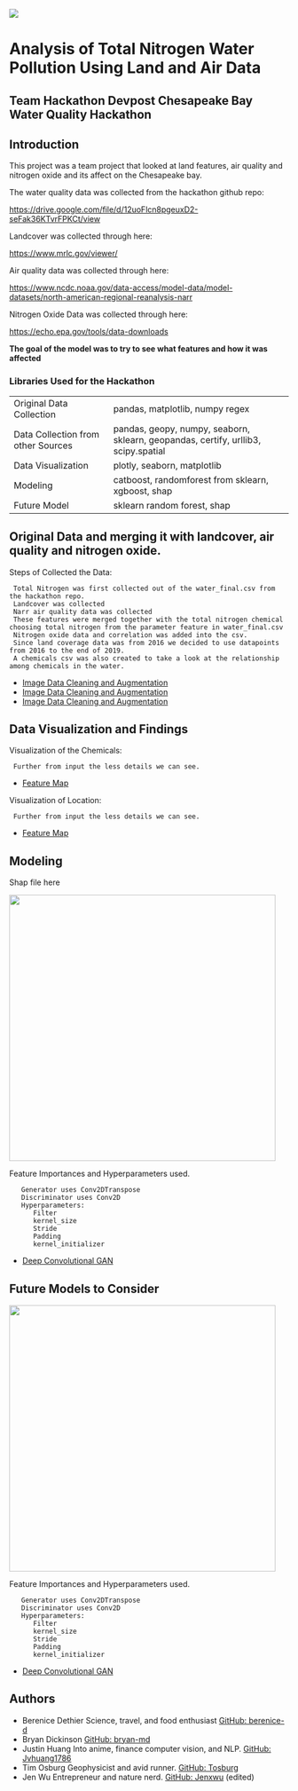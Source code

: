 <img src="https://github.com/jvhuang1786/teamHackTheBay/hackTheBay/blob/master/images/landcoverimage.png"></img>

# Analysis of Total Nitrogen Water Pollution Using Land and Air Data

## Team Hackathon Devpost Chesapeake Bay Water Quality Hackathon

## Introduction

This project was a team project that looked at land features, air quality and nitrogen oxide and its affect on the Chesapeake bay.  

The water quality data was collected from the hackathon github repo:

https://drive.google.com/file/d/12uoFlcn8pgeuxD2-seFak36KTvrFPKCt/view

Landcover was collected through here:

https://www.mrlc.gov/viewer/

Air quality data was collected through here:

https://www.ncdc.noaa.gov/data-access/model-data/model-datasets/north-american-regional-reanalysis-narr

Nitrogen Oxide Data was collected through here:

https://echo.epa.gov/tools/data-downloads

**The goal of the model was to try to see what features and how it was affected**

### Libraries Used for the Hackathon


<table>

<tr>
  <td>Original Data Collection</td>
  <td>pandas, matplotlib, numpy regex</td>
</tr>

<tr>
  <td>Data Collection from other Sources</td>
  <td>pandas, geopy, numpy, seaborn, sklearn, geopandas, certify, urllib3, scipy.spatial</td>
</tr>

<tr>
  <td>Data Visualization</td>
  <td>plotly, seaborn, matplotlib</td>
</tr>

<tr>
  <td>Modeling</td>
  <td>catboost, randomforest from sklearn, xgboost, shap</td>
</tr>

<tr>
  <td>Future Model</td>
  <td>sklearn random forest, shap</td>
</tr>


</table>


## Original Data and merging it with landcover, air quality and nitrogen oxide. 

Steps of Collected the Data: 

     Total Nitrogen was first collected out of the water_final.csv from the hackathon repo.
     Landcover was collected 
     Narr air quality data was collected    
     These features were merged together with the total nitrogen chemical choosing total nitrogen from the parameter feature in water_final.csv
     Nitrogen oxide data and correlation was added into the csv. 
     Since land coverage data was from 2016 we decided to use datapoints from 2016 to the end of 2019. 
     A chemicals csv was also created to take a look at the relationship among chemicals in the water. 

* [Image Data Cleaning and Augmentation](https://nbviewer.jupyter.org/github/jvhuang1786/mhxxCapStone/blob/master/mhxx_dataprep.ipynb)
* [Image Data Cleaning and Augmentation](https://nbviewer.jupyter.org/github/jvhuang1786/mhxxCapStone/blob/master/mhxx_dataprep.ipynb)
* [Image Data Cleaning and Augmentation](https://nbviewer.jupyter.org/github/jvhuang1786/mhxxCapStone/blob/master/mhxx_dataprep.ipynb)


## Data Visualization and Findings

Visualization of the Chemicals:

     Further from input the less details we can see.
     

* [Feature Map](https://nbviewer.jupyter.org/github/jvhuang1786/mhxxCapStone/blob/master/feature_map.ipynb)

Visualization of Location:

     Further from input the less details we can see.
     
* [Feature Map](https://nbviewer.jupyter.org/github/jvhuang1786/mhxxCapStone/blob/master/feature_map.ipynb)

## Modeling 

Shap file here 

<img src="https://github.com/jvhuang1786/mhxxCapStone/blob/master/images/mhxx.gif" width="480"></img>

Feature Importances and Hyperparameters used. 

       Generator uses Conv2DTranspose
       Discriminator uses Conv2D
       Hyperparameters:
          Filter
          kernel_size
          Stride
          Padding
          kernel_initializer

* [Deep Convolutional GAN](https://nbviewer.jupyter.org/github/jvhuang1786/mhxxCapStone/blob/master/dcgan_mhxx.ipynb)

## Future Models to Consider 

<img src="https://github.com/jvhuang1786/mhxxCapStone/blob/master/images/mhxx.gif" width="480"></img>

Feature Importances and Hyperparameters used. 

       Generator uses Conv2DTranspose
       Discriminator uses Conv2D
       Hyperparameters:
          Filter
          kernel_size
          Stride
          Padding
          kernel_initializer

* [Deep Convolutional GAN](https://nbviewer.jupyter.org/github/jvhuang1786/mhxxCapStone/blob/master/dcgan_mhxx.ipynb)



## Authors

* Berenice Dethier
  Science, travel, and food enthusiast
  [GitHub: berenice-d](https://github.com/berenice-d)
* Bryan Dickinson
  [GitHub: bryan-md](https://github.com/bryan-md)
* Justin Huang
  Into anime, finance computer vision, and NLP.
  [GitHub: Jvhuang1786](https://jvhuang1786.github.io/)
* Tim Osburg
  Geophysicist and avid runner.
  [GitHub: Tosburg](github.com/Tosburg)
* Jen Wu
  Entrepreneur and nature nerd.
  [GitHub: Jenxwu](https://github.com/Jenxwu) (edited) 

